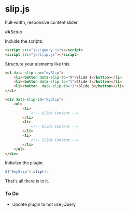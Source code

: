 slip.js
=======

Full-width, responsive content slider.

##Setup

Include the scripts:

```HTML
<script src="js/jquery.js"></script>
<script src="js/slip.js"></script>
```

Structure your elements like this:

```HTML
<ul data-slip-nav="mySlip">
	<li><button data-slip-to="0">Slide 1</button></li>
	<li><button data-slip-to="1">Slide 2</button></li>
	<li><button  data-slip-to="2">Slide 3</button></li>
</ul>

<div data-slip-id="mySlip">
	<ul>
		<li>
			<!-- Slide Content -->
		</li>
		<li>
			<!-- Slide Content -->
		</li>
		<li>
			<!-- Slide Content -->
		</li>
	</ul>
</div>
```

Initialize the plugin:

```JavaScript
$('#mySlip').slip();
```

That's all there is to it.

### To Do

* Update plugin to not use jQuery
